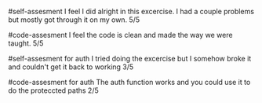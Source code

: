 #self-assesment
I feel I did alright in this excercise. I had a couple problems but mostly got through it on my own.
5/5

#code-assesment
I feel the code is clean and made the way we were taught. 5/5

#self-assesment for auth
I tried doing the excercise but I somehow broke it and couldn't get it back to working
3/5

#code-assesment for auth
The auth function works and you could use it to do the proteccted paths
2/5